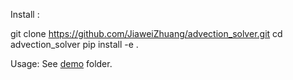 Install :

  git clone https://github.com/JiaweiZhuang/advection_solver.git
  cd advection_solver
  pip install -e .

Usage: See [demo](./demo) folder.